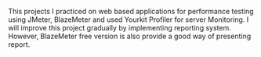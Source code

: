 This projects I practiced on web based applications for performance testing using JMeter, BlazeMeter and used Yourkit Profiler for server Monitoring.
I will improve this project gradually by implementing reporting system. However, BlazeMeter free version is also provide a good way of presenting report.
